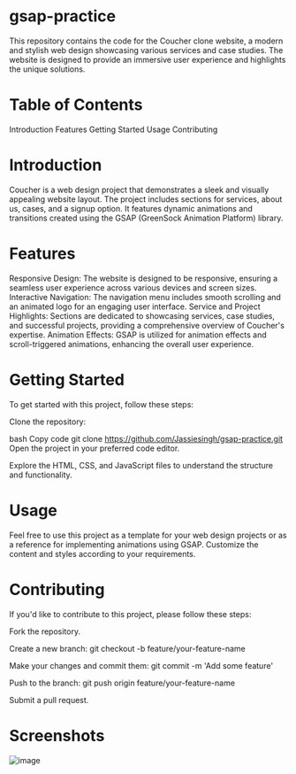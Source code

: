 # gsap-practice

This repository contains the code for the Coucher clone website, a modern and stylish web design showcasing various services and case studies. The website is designed to provide an immersive user experience and highlights the unique solutions.

# Table of Contents
Introduction
Features
Getting Started
Usage
Contributing

# Introduction
Coucher is a web design project that demonstrates a sleek and visually appealing website layout. The project includes sections for services, about us, cases, and a signup option. It features dynamic animations and transitions created using the GSAP (GreenSock Animation Platform) library.

# Features
Responsive Design: The website is designed to be responsive, ensuring a seamless user experience across various devices and screen sizes.
Interactive Navigation: The navigation menu includes smooth scrolling and an animated logo for an engaging user interface.
Service and Project Highlights: Sections are dedicated to showcasing services, case studies, and successful projects, providing a comprehensive overview of Coucher's expertise.
Animation Effects: GSAP is utilized for animation effects and scroll-triggered animations, enhancing the overall user experience.

# Getting Started
To get started with this project, follow these steps:

Clone the repository:

bash
Copy code
git clone https://github.com/Jassiesingh/gsap-practice.git
Open the project in your preferred code editor.

Explore the HTML, CSS, and JavaScript files to understand the structure and functionality.

# Usage
Feel free to use this project as a template for your web design projects or as a reference for implementing animations using GSAP. Customize the content and styles according to your requirements.

# Contributing
If you'd like to contribute to this project, please follow these steps:

Fork the repository.

Create a new branch: git checkout -b feature/your-feature-name

Make your changes and commit them: git commit -m 'Add some feature'

Push to the branch: git push origin feature/your-feature-name

Submit a pull request.

# Screenshots
![image](https://github.com/Jassiesingh/gsap-practice/assets/69313938/1da781bd-184d-4e5c-8b75-8c82881b7ca4)

